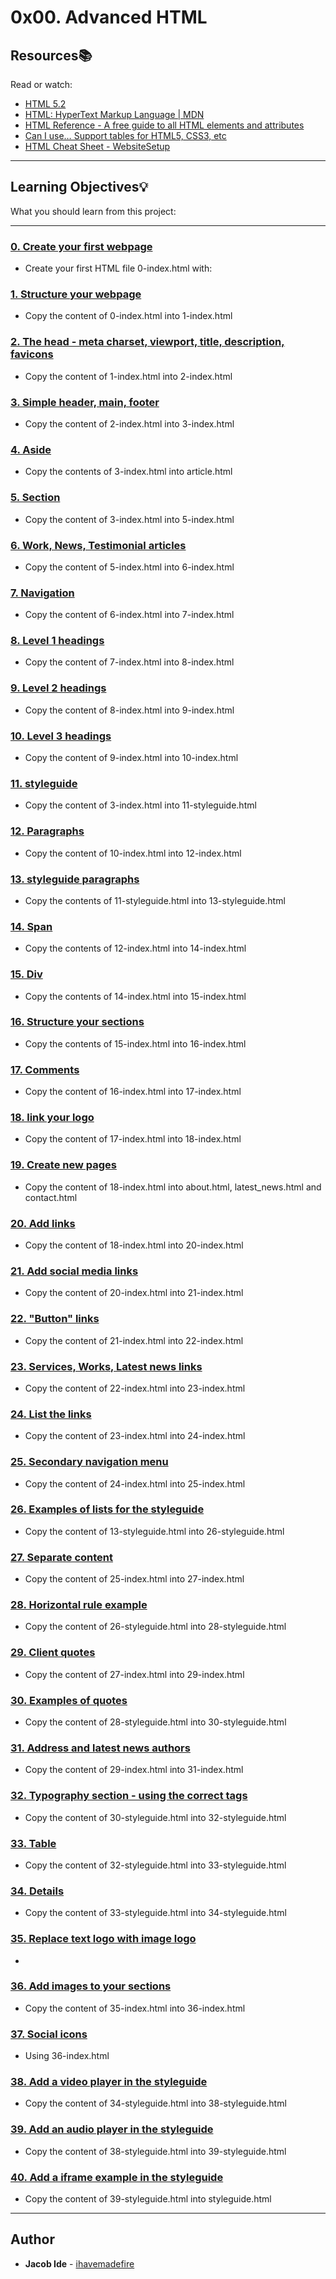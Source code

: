 # 0x00. Advanced HTML

## Resources:books:
Read or watch:
* [HTML 5.2](https://intranet.hbtn.io/rltoken/0qrWxRjFnohd-DMZwIakuA)
* [HTML: HyperText Markup Language | MDN](https://intranet.hbtn.io/rltoken/M-CcOLx8YG8znnc4qxSscg)
* [HTML Reference - A free guide to all HTML elements and attributes](https://intranet.hbtn.io/rltoken/5O-P-PsGJ5tXOOmKZwTNvg)
* [Can I use… Support tables for HTML5, CSS3, etc](https://intranet.hbtn.io/rltoken/qonyw8QCI9Bf8jjiib9tug)
* [HTML Cheat Sheet - WebsiteSetup](https://intranet.hbtn.io/rltoken/IL-IEL5JBB6FuDME5oZNRQ)

---
## Learning Objectives:bulb:
What you should learn from this project:

---

### [0. Create your first webpage](./0-index.html)
* Create your first HTML file 0-index.html with:


### [1. Structure your webpage](./1-index.html)
* Copy the content of 0-index.html into 1-index.html


### [2. The head - meta charset, viewport, title, description, favicons](./2-index.html)
* Copy the content of 1-index.html into 2-index.html


### [3. Simple header, main, footer](./3-index.html)
* Copy the content of 2-index.html into 3-index.html


### [4. Aside](./article.html)
* Copy the contents of 3-index.html into article.html


### [5. Section](./5-index.html)
* Copy the content of 3-index.html into 5-index.html


### [6. Work, News, Testimonial articles](./6-index.html)
* Copy the content of 5-index.html into 6-index.html


### [7. Navigation](./7-index.html)
* Copy the content of 6-index.html into 7-index.html


### [8. Level 1 headings](./8-index.html)
* Copy the content of 7-index.html into 8-index.html


### [9. Level 2 headings](./9-index.html)
* Copy the content of 8-index.html into 9-index.html


### [10. Level 3 headings](./10-index.html)
* Copy the content of 9-index.html into 10-index.html


### [11. styleguide](./11-styleguide.html)
* Copy the content of 3-index.html into 11-styleguide.html


### [12. Paragraphs](./12-index.html)
* Copy the content of 10-index.html into 12-index.html


### [13. styleguide paragraphs](./13-styleguide.html)
* Copy the contents of 11-styleguide.html into 13-styleguide.html


### [14. Span](./14-index.html)
* Copy the contents of 12-index.html into 14-index.html


### [15. Div](./15-index.html)
* Copy the contents of 14-index.html into 15-index.html


### [16. Structure your sections](./16-index.html)
* Copy the contents of 15-index.html into 16-index.html


### [17. Comments](./17-index.html)
* Copy the content of 16-index.html into 17-index.html


### [18. link your logo](./18-index.html)
* Copy the content of 17-index.html into 18-index.html


### [19. Create new pages](./about.html)
* Copy the content of 18-index.html into about.html, latest_news.html and contact.html


### [20. Add links](./20-index.html)
* Copy the content of 18-index.html into 20-index.html


### [21. Add social media links](./21-index.html)
* Copy the content of 20-index.html into 21-index.html


### [22. "Button" links](./22-index.html)
* Copy the content of 21-index.html into 22-index.html


### [23. Services, Works, Latest news links](./23-index.html)
* Copy the content of 22-index.html into 23-index.html


### [24. List the links](./24-index.html)
* Copy the content of 23-index.html into 24-index.html


### [25. Secondary navigation menu](./25-index.html)
* Copy the content of 24-index.html into 25-index.html


### [26. Examples of lists for the styleguide](./26-styleguide.html)
* Copy the content of 13-styleguide.html into 26-styleguide.html


### [27. Separate content](./27-index.html)
* Copy the content of 25-index.html into 27-index.html


### [28. Horizontal rule example](./28-styleguide.html)
* Copy the content of 26-styleguide.html into 28-styleguide.html


### [29. Client quotes](./29-index.html)
* Copy the content of 27-index.html into 29-index.html


### [30. Examples of quotes](./30-styleguide.html)
* Copy the content of 28-styleguide.html into 30-styleguide.html


### [31. Address and latest news authors](./31-index.html)
* Copy the content of 29-index.html into 31-index.html


### [32. Typography section - using the correct tags](./32-styleguide.html)
* Copy the content of 30-styleguide.html into 32-styleguide.html


### [33. Table](./33-styleguide.html)
* Copy the content of 32-styleguide.html into 33-styleguide.html


### [34. Details](./34-styleguide.html)
* Copy the content of 33-styleguide.html into 34-styleguide.html


### [35. Replace text logo with image logo](./35-index.html)
* 


### [36. Add images to your sections](./36-index.html)
* Copy the content of 35-index.html into 36-index.html


### [37. Social icons](./index.html)
* Using 36-index.html


### [38. Add a video player in the styleguide](./38-styleguide.html)
* Copy the content of 34-styleguide.html into 38-styleguide.html


### [39. Add an audio player in the styleguide](./39-styleguide.html)
* Copy the content of 38-styleguide.html into 39-styleguide.html


### [40. Add a iframe example in the styleguide](./styleguide.html)
* Copy the content of 39-styleguide.html into styleguide.html

---

## Author
* **Jacob Ide** - [ihavemadefire](https://github.com/ihavemadefire)